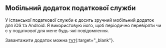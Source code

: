 ## Мобільний додаток податкової служби

У іспанської податкової служби є досить зручний мобільний додаток для iOS та Android. Я використовую його, щоб
періодично перевіряти чи є у податкової для мене будь-які повідомлення.

Завантажити додаток можна
[тут](https://sede.agenciatributaria.gob.es/Sede/en_gb/ayuda/app-agencia-tributaria.html){:target="_blank"}.
